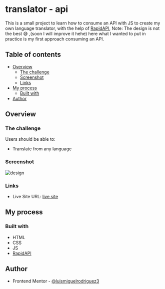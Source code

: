 # translator - api
This is a small project to learn how to consume an API with JS to create my own language translator, with the help of [RapidAPI](https://rapidapi.com/dickyagustin/api/text-translator2/X), Note: The design is not the best 😅 ,(soon I will improve it hehe) here what I wanted to put in practice is my first approach consuming an API.

## Table of contents

-   [Overview](#overview)
    -   [The challenge](#the-challenge)
    -   [Screenshot](#screenshot)
    -   [Links](#links)
-   [My process](#my-process)
    -   [Built with](#built-with)
-   [Author](#author)

## Overview

### The challenge

Users should be able to:

- Translate from any language

### Screenshot
![design](https://user-images.githubusercontent.com/101124184/209198010-56670eaa-f8ef-4b52-b23a-0f827b62cb68.png)


### Links

-   Live Site URL: [live site](#)

## My process

### Built with

-   HTML
-   CSS
-   JS
-  [RapidAPI](https://rapidapi.com/dickyagustin/api/text-translator2/X)

## Author

- Frontend Mentor - [@luismiguelrodriguez3](https://github.com/luismiguelrodriguez3)

